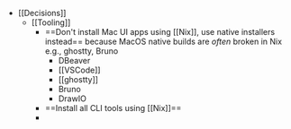 - [[Decisions]]
	- [[Tooling]]
		- ==Don't install Mac UI apps using [[Nix]], use native installers instead== because MacOS native builds are *often* broken in Nix e.g., ghostty, Bruno
			- DBeaver
			- [[VSCode]]
			- [[ghostty]]
			- Bruno
			- DrawIO
		- ==Install all CLI tools using [[Nix]]==
		-
